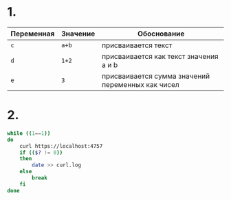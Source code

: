 # 1.

| Переменная  | Значение | Обоснование |
| ------------- | ------------- | ------------- |
| `c`  | `a+b`  | присваивается текст |
| `d`  | `1+2`  | присваивается как текст значения a и b |
| `e`  | `3`  | присваивается сумма значений переменных как чисел  |


# 2.

```bash
while ((1==1))
do
	curl https://localhost:4757
	if (($? != 0))
	then
		date >> curl.log
    else
        break
	fi
done
```
